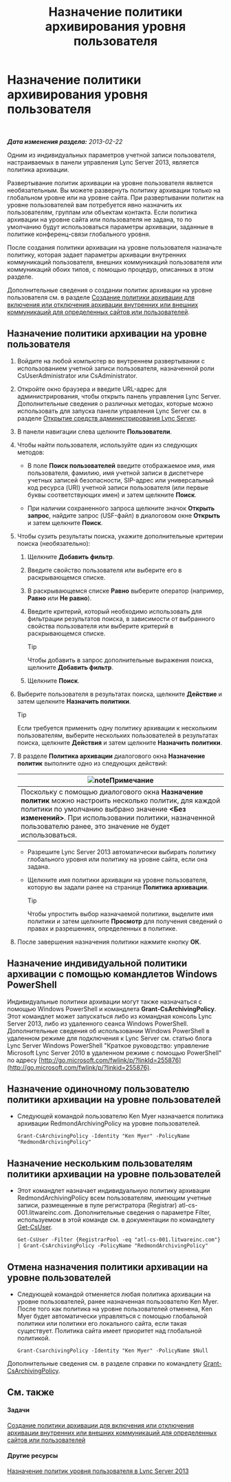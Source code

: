 ﻿---
title: Назначение политики архивирования уровня пользователя
TOCTitle: Назначение политики архивирования уровня пользователя
ms:assetid: a12ca483-b235-460f-b3fe-130fb3087264
ms:mtpsurl: https://technet.microsoft.com/ru-ru/library/Gg182560(v=OCS.15)
ms:contentKeyID: 49310708
ms.date: 05/19/2016
mtps_version: v=OCS.15
ms.translationtype: HT
---

# Назначение политики архивирования уровня пользователя

 

_**Дата изменения раздела:** 2013-02-22_

Одним из индивидуальных параметров учетной записи пользователя, настраиваемых в панели управления Lync Server 2013, является политика архивации.

Развертывание политик архивации на уровне пользователя является необязательным. Вы можете развернуть политику архивации только на глобальном уровне или на уровне сайта. При развертывании политик на уровне пользователей вам потребуется явно назначить их пользователям, группам или объектам контакта. Если политика архивации на уровне сайта или пользователя не задана, то по умолчанию будут использоваться параметры архивации, заданные в политике конференц-связи глобального уровня.

После создания политики архивации на уровне пользователя назначьте политику, которая задает параметры архивации внутренних коммуникаций пользователя, внешних коммуникаций пользователя или коммуникаций обоих типов, с помощью процедур, описанных в этом разделе.

Дополнительные сведения о создании политик архивации на уровне пользователя см. в разделе [Создание политики архивации для включения или отключения архивации внутренних или внешних коммуникаций для определенных сайтов или пользователей](lync-server-2013-creating-an-archiving-policy-to-enable-or-disable-archiving-of-internal-or-external-communications-for-specific-sites-or-users.md).

## Назначение политики архивации на уровне пользователя

1.  Войдите на любой компьютер во внутреннем развертывании с использованием учетной записи пользователя, назначенной роли CsUserAdministrator или CsAdministrator.

2.  Откройте окно браузера и введите URL-адрес для администрирования, чтобы открыть панель управления Lync Server. Дополнительные сведения о различных методах, которые можно использовать для запуска панели управления Lync Server см. в разделе [Открытие средств администрирования Lync Server](lync-server-2013-open-lync-server-administrative-tools.md).

3.  В панели навигации слева щелкните **Пользователи**.

4.  Чтобы найти пользователя, используйте один из следующих методов:
    
      - В поле **Поиск пользователей** введите отображаемое имя, имя пользователя, фамилию, имя учетной записи в диспетчере учетных записей безопасности, SIP-адрес или универсальный код ресурса (URI) учетной записи пользователя (или первые буквы соответствующих имен) и затем щелкните **Поиск**.
    
      - При наличии сохраненного запроса щелкните значок **Открыть запрос**, найдите запрос (USF-файл) в диалоговом окне **Открыть** и затем щелкните **Поиск**.

5.  Чтобы сузить результаты поиска, укажите дополнительные критерии поиска (необязательно):
    
    1.  Щелкните **Добавить фильтр**.
    
    2.  Введите свойство пользователя или выберите его в раскрывающемся списке.
    
    3.  В раскрывающемся списке **Равно** выберите оператор (например, **Равно** или **Не равно**).
    
    4.  Введите критерий, который необходимо использовать для фильтрации результатов поиска, в зависимости от выбранного свойства пользователя или выберите критерий в раскрывающемся списке.
        

        > [!TIP]
        > Чтобы добавить в запрос дополнительные выражения поиска, щелкните <STRONG>Добавить фильтр</STRONG>.

    
    5.  Щелкните **Поиск**.

6.  Выберите пользователя в результатах поиска, щелкните **Действие** и затем щелкните **Назначить политики**.
    

    > [!TIP]
    > Если требуется применить одну политику архивации к нескольким пользователям, выберите нескольких пользователей в результатах поиска, щелкните <STRONG>Действия</STRONG> и затем щелкните <STRONG>Назначить политики</STRONG>.



7.  В разделе **Политика архивации** диалогового окна **Назначение политик** выполните одно из следующих действий:
    
    <table>
    <thead>
    <tr class="header">
    <th><img src="images/Gg398412.note(OCS.15).gif" title="note" alt="note" />Примечание</th>
    </tr>
    </thead>
    <tbody>
    <tr class="odd">
    <td>Поскольку с помощью диалогового окна <strong>Назначение политик</strong> можно настроить несколько политик, для каждой политики по умолчанию выбрано значение <strong>&lt;Без изменений&gt;</strong>. При использовании политики, назначенной пользователю ранее, это значение не будет использоваться.</td>
    </tr>
    </tbody>
    </table>
    
      - Разрешите Lync Server 2013 автоматически выбирать политику глобального уровня или политику на уровне сайта, если она задана.
    
      - Щелкните имя политики архивации на уровне пользователя, которую вы задали ранее на странице **Политика архивации**.
        

        > [!TIP]
        > Чтобы упростить выбор назначаемой политики, выделите имя политики и затем щелкните <STRONG>Просмотр</STRONG> для получения сведений о правах и разрешениях, определенных в политике.



8.  После завершения назначения политики нажмите кнопку **ОК**.

## Назначение индивидуальной политики архивации с помощью командлетов Windows PowerShell

Индивидуальные политики архивации могут также назначаться с помощью Windows PowerShell и командлета **Grant-CsArchivingPolicy**. Этот командлет может запускаться либо из командная консоль Lync Server 2013, либо из удаленного сеанса Windows PowerShell. Дополнительные сведения об использовании Windows PowerShell в удаленном режиме для подключения к Lync Server см. статью блога Lync Server Windows PowerShell "Краткое руководство: управление Microsoft Lync Server 2010 в удаленном режиме с помощью PowerShell" по адресу [http://go.microsoft.com/fwlink/p/?linkId=255876](http://go.microsoft.com/fwlink/p/?linkid=255876).

## Назначение одиночному пользователю политики архивации на уровне пользователей

  - Следующей командой пользователю Ken Myer назначается политика архивации RedmondArchivingPolicy на уровне пользователей.
    
        Grant-CsArchivingPolicy -Identity "Ken Myer" -PolicyName "RedmondArchivingPolicy"

## Назначение нескольким пользователям политики архивации на уровне пользователей

  - Этот командлет назначает индивидуальную политику архивации RedmondArchivingPolicy всем пользователям, имеющим учетные записи, размещенные в пуле регистратора (Registrar) atl-cs-001.litwareinc.com. Дополнительные сведения о параметре Filter, используемом в этой команде см. в документации по командлету [Get-CsUser](https://docs.microsoft.com/en-us/powershell/module/skype/Get-CsUser).
    
        Get-CsUser -Filter {RegistrarPool -eq "atl-cs-001.litwareinc.com"} | Grant-CsArchivingPolicy -PolicyName "RedmondArchivingPolicy"

## Отмена назначения политики архивации на уровне пользователей

  - Следующей командой отменяется любая политика архивации на уровне пользователей, ранее назначенная пользователю Ken Myer. После того как политика на уровне пользователей отменена, Ken Myer будет автоматически управляться с помощью глобальной политики или политики его локального сайта, если такая существует. Политика сайта имеет приоритет над глобальной политикой.
    
        Grant-CsarchivingPolicy -Identity "Ken Myer" -PolicyName $Null

Дополнительные сведения см. в разделе справки по командлету [Grant-CsArchivingPolicy](https://docs.microsoft.com/en-us/powershell/module/skype/Grant-CsArchivingPolicy).

## См. также

#### Задачи

[Создание политики архивации для включения или отключения архивации внутренних или внешних коммуникаций для определенных сайтов или пользователей](lync-server-2013-creating-an-archiving-policy-to-enable-or-disable-archiving-of-internal-or-external-communications-for-specific-sites-or-users.md)  

#### Другие ресурсы

[Назначение политик уровня пользователя в Lync Server 2013](lync-server-2013-assigning-per-user-policies.md)

